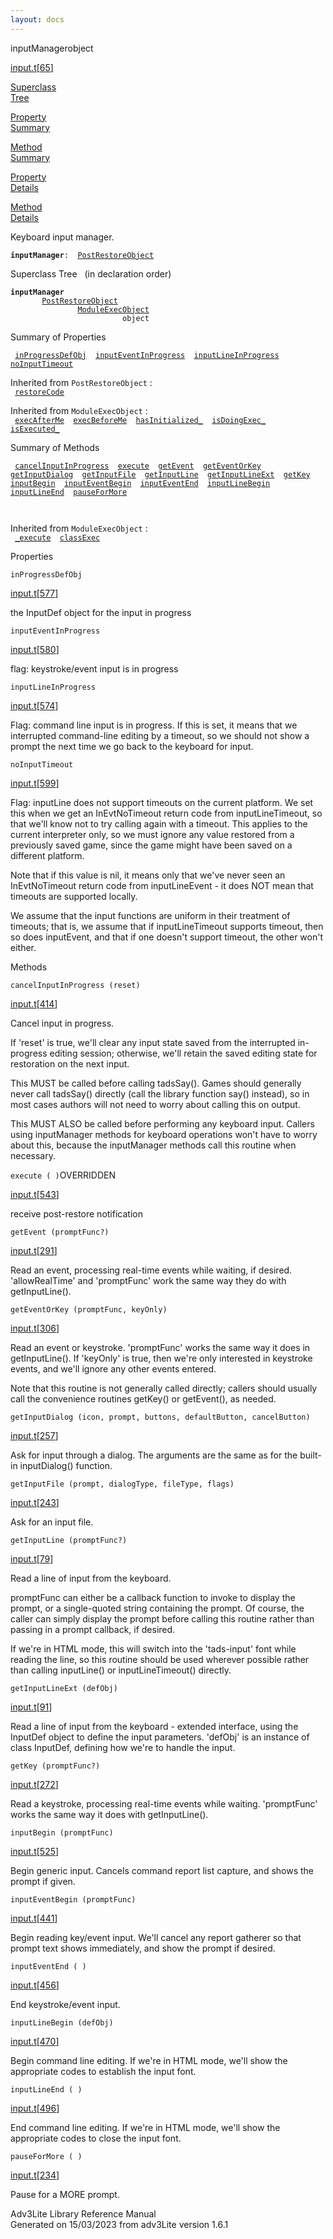 ```yaml
---
layout: docs
---
```

<span class="title">inputManager</span><span class="type">object</span>

[input.t](../file/input.t.html)\[[65](../source/input.t.html#65)\]

[Superclass  
Tree](#_SuperClassTree_)

[Property  
Summary](#_PropSummary_)

[Method  
Summary](#_MethodSummary_)

[Property  
Details](#_Properties_)

[Method  
Details](#_Methods_)

<div class="fdesc">

Keyboard input manager.

**`inputManager`**` :   `[`PostRestoreObject`](../object/PostRestoreObject.html)

</div>

<span id="_SuperClassTree_"></span>

<div class="mjhd">

<span class="hdln">Superclass Tree</span>   (in declaration order)

</div>

**`inputManager`**  
`         `[`PostRestoreObject`](../object/PostRestoreObject.html)  
`                 `[`ModuleExecObject`](../object/ModuleExecObject.html)  
`                         object`  
<span id="_PropSummary_"></span>

<div class="mjhd">

<span class="hdln">Summary of Properties</span>  

</div>

` `[`inProgressDefObj`](#inProgressDefObj)`  `[`inputEventInProgress`](#inputEventInProgress)`  `[`inputLineInProgress`](#inputLineInProgress)`  `[`noInputTimeout`](#noInputTimeout)`  `

Inherited from `PostRestoreObject` :  
` `[`restoreCode`](../object/PostRestoreObject.html#restoreCode)`  `

Inherited from `ModuleExecObject` :  
` `[`execAfterMe`](../object/ModuleExecObject.html#execAfterMe)`  `[`execBeforeMe`](../object/ModuleExecObject.html#execBeforeMe)`  `[`hasInitialized_`](../object/ModuleExecObject.html#hasInitialized_)`  `[`isDoingExec_`](../object/ModuleExecObject.html#isDoingExec_)`  `[`isExecuted_`](../object/ModuleExecObject.html#isExecuted_)`  `

<span id="_MethodSummary_"></span>

<div class="mjhd">

<span class="hdln">Summary of Methods</span>  

</div>

` `[`cancelInputInProgress`](#cancelInputInProgress)`  `[`execute`](#execute)`  `[`getEvent`](#getEvent)`  `[`getEventOrKey`](#getEventOrKey)`  `[`getInputDialog`](#getInputDialog)`  `[`getInputFile`](#getInputFile)`  `[`getInputLine`](#getInputLine)`  `[`getInputLineExt`](#getInputLineExt)`  `[`getKey`](#getKey)`  `[`inputBegin`](#inputBegin)`  `[`inputEventBegin`](#inputEventBegin)`  `[`inputEventEnd`](#inputEventEnd)`  `[`inputLineBegin`](#inputLineBegin)`  `[`inputLineEnd`](#inputLineEnd)`  `[`pauseForMore`](#pauseForMore)`  `

` `

Inherited from `ModuleExecObject` :  
` `[`_execute`](../object/ModuleExecObject.html#_execute)`  `[`classExec`](../object/ModuleExecObject.html#classExec)`  `

<span id="_Properties_"></span>

<div class="mjhd">

<span class="hdln">Properties</span>  

</div>

<span id="inProgressDefObj"></span>

`inProgressDefObj`

[input.t](../file/input.t.html)\[[577](../source/input.t.html#577)\]

<div class="desc">

the InputDef object for the input in progress

</div>

<span id="inputEventInProgress"></span>

`inputEventInProgress`

[input.t](../file/input.t.html)\[[580](../source/input.t.html#580)\]

<div class="desc">

flag: keystroke/event input is in progress

</div>

<span id="inputLineInProgress"></span>

`inputLineInProgress`

[input.t](../file/input.t.html)\[[574](../source/input.t.html#574)\]

<div class="desc">

Flag: command line input is in progress. If this is set, it means that
we interrupted command-line editing by a timeout, so we should not show
a prompt the next time we go back to the keyboard for input.

</div>

<span id="noInputTimeout"></span>

`noInputTimeout`

[input.t](../file/input.t.html)\[[599](../source/input.t.html#599)\]

<div class="desc">

Flag: inputLine does not support timeouts on the current platform. We
set this when we get an InEvtNoTimeout return code from
inputLineTimeout, so that we'll know not to try calling again with a
timeout. This applies to the current interpreter only, so we must ignore
any value restored from a previously saved game, since the game might
have been saved on a different platform.

Note that if this value is nil, it means only that we've never seen an
InEvtNoTimeout return code from inputLineEvent - it does NOT mean that
timeouts are supported locally.

We assume that the input functions are uniform in their treatment of
timeouts; that is, we assume that if inputLineTimeout supports timeout,
then so does inputEvent, and that if one doesn't support timeout, the
other won't either.

</div>

<span id="_Methods_"></span>

<div class="mjhd">

<span class="hdln">Methods</span>  

</div>

<span id="cancelInputInProgress"></span>

`cancelInputInProgress (reset)`

[input.t](../file/input.t.html)\[[414](../source/input.t.html#414)\]

<div class="desc">

Cancel input in progress.

If 'reset' is true, we'll clear any input state saved from the
interrupted in-progress editing session; otherwise, we'll retain the
saved editing state for restoration on the next input.

This MUST be called before calling tadsSay(). Games should generally
never call tadsSay() directly (call the library function say() instead),
so in most cases authors will not need to worry about calling this on
output.

This MUST ALSO be called before performing any keyboard input. Callers
using inputManager methods for keyboard operations won't have to worry
about this, because the inputManager methods call this routine when
necessary.

</div>

<span id="execute"></span>

`execute ( )`<span class="rem">OVERRIDDEN</span>

[input.t](../file/input.t.html)\[[543](../source/input.t.html#543)\]

<div class="desc">

receive post-restore notification

</div>

<span id="getEvent"></span>

`getEvent (promptFunc?)`

[input.t](../file/input.t.html)\[[291](../source/input.t.html#291)\]

<div class="desc">

Read an event, processing real-time events while waiting, if desired.
'allowRealTime' and 'promptFunc' work the same way they do with
getInputLine().

</div>

<span id="getEventOrKey"></span>

`getEventOrKey (promptFunc, keyOnly)`

[input.t](../file/input.t.html)\[[306](../source/input.t.html#306)\]

<div class="desc">

Read an event or keystroke. 'promptFunc' works the same way it does in
getInputLine(). If 'keyOnly' is true, then we're only interested in
keystroke events, and we'll ignore any other events entered.

Note that this routine is not generally called directly; callers should
usually call the convenience routines getKey() or getEvent(), as needed.

</div>

<span id="getInputDialog"></span>

`getInputDialog (icon, prompt, buttons, defaultButton, cancelButton)`

[input.t](../file/input.t.html)\[[257](../source/input.t.html#257)\]

<div class="desc">

Ask for input through a dialog. The arguments are the same as for the
built-in inputDialog() function.

</div>

<span id="getInputFile"></span>

`getInputFile (prompt, dialogType, fileType, flags)`

[input.t](../file/input.t.html)\[[243](../source/input.t.html#243)\]

<div class="desc">

Ask for an input file.

</div>

<span id="getInputLine"></span>

`getInputLine (promptFunc?)`

[input.t](../file/input.t.html)\[[79](../source/input.t.html#79)\]

<div class="desc">

Read a line of input from the keyboard.

promptFunc can either be a callback function to invoke to display the
prompt, or a single-quoted string containing the prompt. Of course, the
caller can simply display the prompt before calling this routine rather
than passing in a prompt callback, if desired.

If we're in HTML mode, this will switch into the 'tads-input' font while
reading the line, so this routine should be used wherever possible
rather than calling inputLine() or inputLineTimeout() directly.

</div>

<span id="getInputLineExt"></span>

`getInputLineExt (defObj)`

[input.t](../file/input.t.html)\[[91](../source/input.t.html#91)\]

<div class="desc">

Read a line of input from the keyboard - extended interface, using the
InputDef object to define the input parameters. 'defObj' is an instance
of class InputDef, defining how we're to handle the input.

</div>

<span id="getKey"></span>

`getKey (promptFunc?)`

[input.t](../file/input.t.html)\[[272](../source/input.t.html#272)\]

<div class="desc">

Read a keystroke, processing real-time events while waiting.
'promptFunc' works the same way it does with getInputLine().

</div>

<span id="inputBegin"></span>

`inputBegin (promptFunc)`

[input.t](../file/input.t.html)\[[525](../source/input.t.html#525)\]

<div class="desc">

Begin generic input. Cancels command report list capture, and shows the
prompt if given.

</div>

<span id="inputEventBegin"></span>

`inputEventBegin (promptFunc)`

[input.t](../file/input.t.html)\[[441](../source/input.t.html#441)\]

<div class="desc">

Begin reading key/event input. We'll cancel any report gatherer so that
prompt text shows immediately, and show the prompt if desired.

</div>

<span id="inputEventEnd"></span>

`inputEventEnd ( )`

[input.t](../file/input.t.html)\[[456](../source/input.t.html#456)\]

<div class="desc">

End keystroke/event input.

</div>

<span id="inputLineBegin"></span>

`inputLineBegin (defObj)`

[input.t](../file/input.t.html)\[[470](../source/input.t.html#470)\]

<div class="desc">

Begin command line editing. If we're in HTML mode, we'll show the
appropriate codes to establish the input font.

</div>

<span id="inputLineEnd"></span>

`inputLineEnd ( )`

[input.t](../file/input.t.html)\[[496](../source/input.t.html#496)\]

<div class="desc">

End command line editing. If we're in HTML mode, we'll show the
appropriate codes to close the input font.

</div>

<span id="pauseForMore"></span>

`pauseForMore ( )`

[input.t](../file/input.t.html)\[[234](../source/input.t.html#234)\]

<div class="desc">

Pause for a MORE prompt.

</div>

<div class="ftr">

Adv3Lite Library Reference Manual  
Generated on 15/03/2023 from adv3Lite version 1.6.1

</div>
